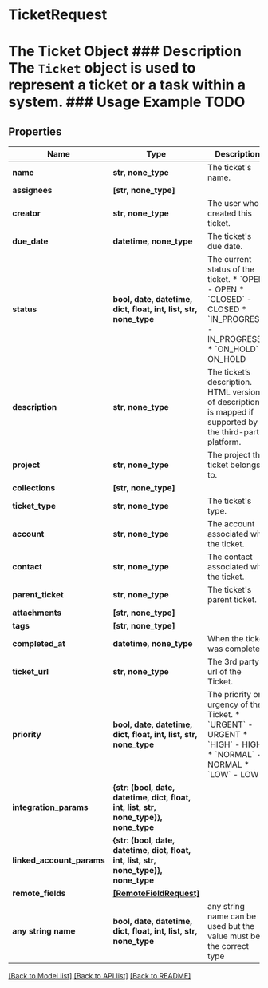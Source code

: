 # TicketRequest

# The Ticket Object ### Description The `Ticket` object is used to represent a ticket or a task within a system.  ### Usage Example TODO

## Properties
Name | Type | Description | Notes
------------ | ------------- | ------------- | -------------
**name** | **str, none_type** | The ticket&#39;s name. | [optional] 
**assignees** | **[str, none_type]** |  | [optional] 
**creator** | **str, none_type** | The user who created this ticket. | [optional] 
**due_date** | **datetime, none_type** | The ticket&#39;s due date. | [optional] 
**status** | **bool, date, datetime, dict, float, int, list, str, none_type** | The current status of the ticket.  * &#x60;OPEN&#x60; - OPEN * &#x60;CLOSED&#x60; - CLOSED * &#x60;IN_PROGRESS&#x60; - IN_PROGRESS * &#x60;ON_HOLD&#x60; - ON_HOLD | [optional] 
**description** | **str, none_type** | The ticket’s description. HTML version of description is mapped if supported by the third-party platform. | [optional] 
**project** | **str, none_type** | The project the ticket belongs to. | [optional] 
**collections** | **[str, none_type]** |  | [optional] 
**ticket_type** | **str, none_type** | The ticket&#39;s type. | [optional] 
**account** | **str, none_type** | The account associated with the ticket. | [optional] 
**contact** | **str, none_type** | The contact associated with the ticket. | [optional] 
**parent_ticket** | **str, none_type** | The ticket&#39;s parent ticket. | [optional] 
**attachments** | **[str, none_type]** |  | [optional] 
**tags** | **[str, none_type]** |  | [optional] 
**completed_at** | **datetime, none_type** | When the ticket was completed. | [optional] 
**ticket_url** | **str, none_type** | The 3rd party url of the Ticket. | [optional] 
**priority** | **bool, date, datetime, dict, float, int, list, str, none_type** | The priority or urgency of the Ticket.  * &#x60;URGENT&#x60; - URGENT * &#x60;HIGH&#x60; - HIGH * &#x60;NORMAL&#x60; - NORMAL * &#x60;LOW&#x60; - LOW | [optional] 
**integration_params** | **{str: (bool, date, datetime, dict, float, int, list, str, none_type)}, none_type** |  | [optional] 
**linked_account_params** | **{str: (bool, date, datetime, dict, float, int, list, str, none_type)}, none_type** |  | [optional] 
**remote_fields** | [**[RemoteFieldRequest]**](RemoteFieldRequest.md) |  | [optional] 
**any string name** | **bool, date, datetime, dict, float, int, list, str, none_type** | any string name can be used but the value must be the correct type | [optional]

[[Back to Model list]](../README.md#documentation-for-models) [[Back to API list]](../README.md#documentation-for-api-endpoints) [[Back to README]](../README.md)


